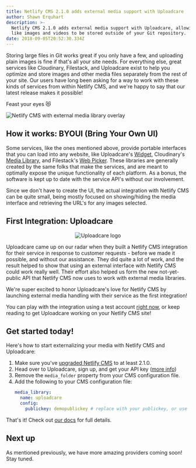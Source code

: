 ```yaml
---
title: Netlify CMS 2.1.0 adds external media support with Uploadcare
author: Shawn Erquhart
description: >-
  Netlify CMS 2.1.0 adds external media support with Uploadcare, allowing files
  like images and videos to be stored outside of your Git repository.
date: 2018-09-05T20:52:30.334Z
---
```

Storing large files in Git works great if you only have a few, and uploading plain images is fine if that's all your site needs. For everything else, great services like Cloudinary, Filestack, and Uploadcare exist to help you optimize and store images and other media files separately from the rest of your site. Our users have long been asking for a way to work with these kinds of services from within Netlify CMS, and we're happy to say that our latest release makes it possible!

Feast your eyes 😻

![Netlify CMS with external media library overlay](/img/netlify-cms-external-media-library.png)

## How it works: BYOUI (Bring Your Own UI)

Some services, like the ones mentioned above, provide portable interfaces that you can load into any website, like Uploadcare's [Widget](https://uploadcare.com/features/widget/), Cloudinary's [Media Library](https://cloudinary.com/documentation/media_library_widget), and Filestack's [Web Picker](https://www.filestack.com/docs/concepts/pickers/#web-picker). These libraries are generally created by the same folks that make the services, and are meant to optimally expose the unique functionality of each platform. As a bonus, the software is kept up to date with the service API's without our involvement.

Since we don't have to create the UI, the actual integration with Netlify CMS can be quite small, being mostly focused on showing/hiding the media interface and retrieving the URL's for any images selected.

## First Integration: Uploadcare

<div style="text-align: center">

![Uploadcare logo](/img/uc-logo-horizontal.svg)

</div>

Uploadcare came up on our radar when they built a Netlify CMS integration for their service in response to customer requests - before we made it possible, and without our assistance. They did quite a lot of work, and the result helped to show that using an external interface with Netlify CMS could work really well. Their effort also helped us form the new not-yet-public API that Netlify CMS now uses to work with external media libraries.

We're super excited to honor Uploadcare's love for Netlify CMS by launching external media handling with their service as the first integration!

You can play with the integration using a test account [right now](https://5b85d3054ed62f29fd759737--cms-demo.netlify.com/#/collections/posts/new), or keep reading to get Uploadcare working on your Netlify CMS site!

## Get started today!

Here's how to start externalizing your media with Netlify CMS and Uploadcare:

1. Make sure you've [upgraded Netlify CMS](/docs/update-the-cms-version/) to at least 2.1.0.
2. Head over to Uploadcare, sign up, and get your API key ([more info](https://uploadcare.com/docs/keys/))
3. Remove the `media_folder` property from your CMS configuration file.
4. Add the following to your CMS configuration file:
   ```yaml
   media_library:
     name: uploadcare
     config:
       publickey: demopublickey # replace with your publickey, or use this just to test
   ```

That's it! Check out [our docs](/docs/uploadcare/) for full details.

## Next up

As mentioned previously, we have more amazing providers coming soon! Stay tuned.
